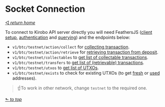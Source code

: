 # Socket Connection
[◅ _return home_](../README.md)

To connect to Kirobo API server directly you will need FeathersJS ([client setup](https://docs.feathersjs.com/api/client.html), [authentication](https://docs.feathersjs.com/api/authentication/) and [querying](https://docs.feathersjs.com/api/databases/querying.html))  and the endpoints below:

  - ```v1/btc/testnet/action/collect``` for [collecting transaction](examples/collect.md).
- ```v1/btc/testnet/action/retrieve``` for [retrieving transaction from deposit](examples/retrieve.md).
- ```v1/btc/testnet/collectables``` to [get list of collectable transactions](examples/examples.md#get-collectable-transactions).
- ```v1/btc/testnet/transfers``` to [get list of (retrievable) transactions](examples/examples.md#get-retrievable-transfers-by-owner-id).
- ```v1/btc/testnet/utxos``` to [get list of UTXOs](examples/utxos.md#get-utxos).
- ```v1/btc/testnet/exists``` to check for existing UTXOs (to get [fresh](examples/utxos.md#get-fresh-utxos) or [used](examples/utxos.md#get-used-utxos) addresses).

> ☝To work in other network, change ```testnet``` to the required one.

[⬑ _to top_](#socket-connection)